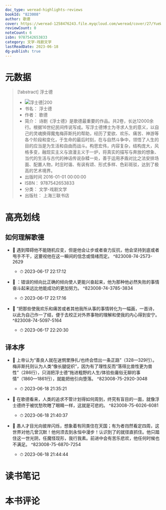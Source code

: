 ```yaml
---
doc_type: weread-highlights-reviews
bookId: "823008"
author: 歌德
cover: https://weread-1258476243.file.myqcloud.com/weread/cover/27/YueWen_823008/t7_YueWen_823008.jpg
reviewCount: 0
noteCount: 6
isbn: 9787542653833
category: 文学-戏剧文学
lastReadDate: 2023-06-18
dg-publish: true
---
```

# 元数据
> [!abstract] 浮士德
> - ![ 浮士德|200](https://weread-1258476243.file.myqcloud.com/weread/cover/27/YueWen_823008/t7_YueWen_823008.jpg)
> - 书名： 浮士德
> - 作者： 歌德
> - 简介： 诗剧《浮士德》是歌德最重要的作品。共2卷，长达12000余行。根据16世纪民间传说写成。写浮士德博士为寻求人生的意义，以自己的灵魂换得魔鬼梅菲斯托的帮助，经历了爱欲、欢乐、痛苦、神游等各个阶段和变化，于生命的最后时刻，在与自然斗争中，领悟了人生的目的应当是为生活和自由而战斗。构思宏伟，内容复杂，结构庞大，风格多变，融现实主义与浪漫主义于一炉，将真实的描写与奔放的想象、当代的生活与古代的神话传说杂糅一处，善于运用矛盾对比之法安排场面、配置人物，时庄时谐、有讽有颂、形式多样、色彩斑驳，达到了极高的艺术境界。
> - 出版时间 2016-01-01 00:00:00
> - ISBN： 9787542653833
> - 分类： 文学-戏剧文学
> - 出版社： 上海三联书店

# 高亮划线

## 如何理解歌德


- 📌 遇到障碍他不能随机应变，但是他会让步或者奋力反抗，他会坚持到底或者甩手不干，这要视他在这一瞬间的信念或情绪而定。 ^823008-74-2573-2629
    - ⏱ 2023-06-17 22:17:12 

- 📌 ：错误的倾向比正确的倾向使人更能兴奋起来，他为那种他必然失败的事情奋斗起来远比他能成功的更加努力。 ^823008-74-3785-3834
    - ⏱ 2023-06-17 22:17:16 

- 📌 “把那些使我欢乐和痛苦或者其他我所从事的事情转化为一幅画，一首诗，以此为自己作一了结，便于去校正对外界事物的理解和使我的内心得到安宁。 ^823008-74-5097-5164
    - ⏱ 2023-06-17 22:20:30 
## 译本序


- 📌 上帝认为“善良人就在迷惘里挣扎/也终会悟出一条正路”（328—329行）。梅非斯托则认为人类“像长腿促织”，因为有了理性反而“落得比兽性更为兽性”（286行），只消把浮士德“拖进粗野的人生/体验些庸俗无聊的事情”（1860—1861行），就能把他引向堕落。 ^823008-75-2920-3048
    - ⏱ 2023-06-18 21:35:21 

- 📌 在歌德看来，人类的追求不管计划得如何周到，终究有盲目的一面，就像浮士德终于被忧愁吹瞎了眼睛一样，这就是可悲的。 ^823008-75-6026-6081
    - ⏱ 2023-06-18 21:40:37 

- 📌 愚人才目光向彼岸闪烁，想象着有同类住在天国；有为者岿然看定四周，这世界对他几曾沉默！他何须去到永恒中漫步！认识到了的就径直抓住。他只踏住这一世光阴，任魔怪现形，我行我素。前进中会有苦乐悲欢，他任何时候也不满足。 ^823008-75-6870-7254
    - ⏱ 2023-06-18 21:44:44 
# 读书笔记

# 本书评论
